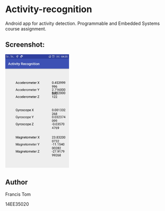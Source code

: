 # Activity-recognition
Android app for activity detection. Programmable and Embedded Systems course assignment.


## Screenshot:

<img src="Screenshots/screenshot1.jpg" width="40%">

## Author

Francis Tom

14EE35020

